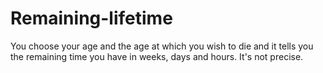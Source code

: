 # Remaining-lifetime

You choose your age and the age at which you wish to die and it tells you the remaining time you have in weeks, days and hours.
It's not precise.
